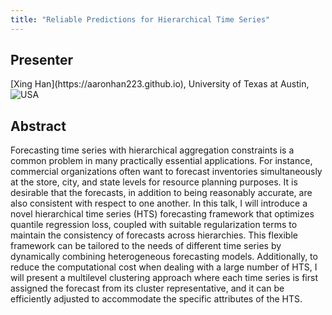 ```yaml
---
title: "Reliable Predictions for Hierarchical Time Series"
---
```


## Presenter

<div class = "figure">
[Xing Han](https://aaronhan223.github.io), University of Texas at Austin, USA
<img src="/img/xinghan.png" style="float:left;width=200px;height=200px">
</div>

## Abstract

Forecasting time series with hierarchical aggregation constraints is a common problem in many practically essential applications. For instance, commercial organizations often want to forecast inventories simultaneously at the store, city, and state levels for resource planning purposes. It is desirable that the forecasts, in addition to being reasonably accurate, are also consistent with respect to one another. In this talk, I will introduce a novel hierarchical time series (HTS) forecasting framework that optimizes quantile regression loss, coupled with suitable regularization terms to maintain the consistency of forecasts across hierarchies. This flexible framework can be tailored to the needs of different time series by dynamically combining heterogeneous forecasting models. Additionally, to reduce the computational cost when dealing with a large number of HTS, I will present a multilevel clustering approach where each time series is first assigned the forecast from its cluster representative, and it can be efficiently adjusted to accommodate the specific attributes of the HTS.
